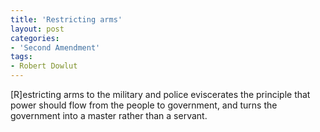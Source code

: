 ```yaml
---
title: 'Restricting arms'
layout: post
categories:
- 'Second Amendment'
tags:
- Robert Dowlut
---
```


\[R\]estricting arms to the military and police eviscerates the principle that power should flow from the people to government, and turns the government into a master rather than a servant.